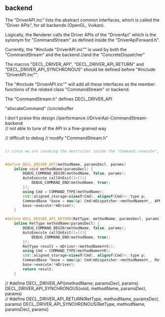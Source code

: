 

## backend
The "DriverAPI.inc" lists the abstract common interfaces, which is called the "Driver APIs", for all backends (OpenGL, Vulkan).

Logically, the Renderer calls the Driver APIs of the "DriverApi" which is the synonym for "CommandStream" as defined inside the "DriverApiForward.h".

Currently, the "#include "DriverAPI.inc"" is used by both the "CommandStream" and the backend //and the "ConcreteDispatcher"  

The macros "DECL_DRIVER_API", "DECL_DRIVER_API_RETURN" and "DECL_DRIVER_API_SYNCHRONOUS" should be defined before "#include "DriverAPI.inc"".  

The "#include "DriverAPI.inc"" will add all these interfaces as the member functions of the related class "CommandStream" or backend.

The "CommandStream.h" defines DECL_DRIVER_API

"allocateCommand" //circlebuffer

I don't praise this design //performance //DriverApi-CommandStream-backend  
// not able to tune of the API in a fine-grained way


// difficult to debug
// modify "CommandStream.h"  
```c++

// since we are invoking the destructor inside the "Command::execute", we use "std::aligned_storage" and "new" to prevent CXX invoking the destructor implicitly when we exit the function


#define DECL_DRIVER_API(methodName, paramsDecl, params)                                         \
    inline void methodName(paramsDecl) {                                                        \
        DEBUG_COMMAND_BEGIN(methodName, false, params);                                         \
        AutoExecute callOnExit([=](){                                                           \
            DEBUG_COMMAND_END(methodName, true);                                                \
        });                                                                                     \
        using Cmd = COMMAND_TYPE(methodName);                                                   \
        std::aligned_storage<sizeof(Cmd), alignof(Cmd)>::type p;                                \
        CommandBase *base = new(&p) Cmd(mDispatcher->methodName##_, APPLY(std::move, params));  \
        base->execute(*mDriver);                                                                \
    }

#define DECL_DRIVER_API_RETURN(RetType, methodName, paramsDecl, params)                                         \
    inline RetType methodName(paramsDecl) {                                                                     \
        DEBUG_COMMAND_BEGIN(methodName, false, params);                                                         \
        AutoExecute callOnExit([=](){                                                                           \
            DEBUG_COMMAND_END(methodName, true);                                                                \
        });                                                                                                     \
        RetType result = mDriver->methodName##S();                                                              \
        using Cmd = COMMAND_TYPE(methodName##R);                                                                \
        std::aligned_storage<sizeof(Cmd), alignof(Cmd)>::type p;                                                \
        CommandBase *base = new(&p) Cmd(mDispatcher->methodName##_, RetType(result), APPLY(std::move, params)); \
        base->execute(*mDriver);                                                                                \
        return result;                                                                                          \
    }
```

// #define DECL_DRIVER_API(methodName, paramsDecl, params) DECL_DRIVER_API_SYNCHRONOUS(void, methodName, paramsDecl, params)  
// #define DECL_DRIVER_API_RETURN(RetType, methodName, paramsDecl, params) DECL_DRIVER_API_SYNCHRONOUS(RetType, methodName, paramsDecl, params)
